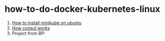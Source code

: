 # how-to-do-docker-kubernetes-linux

1.  [How to install minikube on ubuntu](https://computingforgeeks.com/how-to-install-minikube-on-ubuntu-18-04/)
2.  [How consul works](https://www.tutorialspoint.com/consul/consul_working_with_microservices.htm)
3.  Project from BP:
